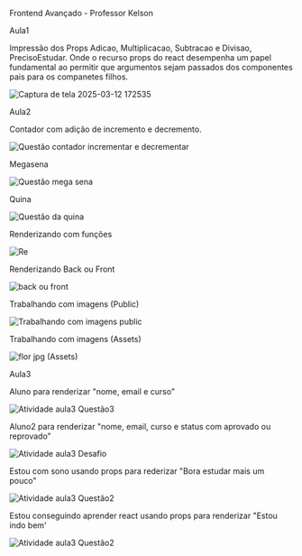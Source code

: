 Frontend Avançado - Professor Kelson

Aula1



Impressão dos Props Adicao, Multiplicacao, Subtracao e Divisao, PrecisoEstudar. 
Onde o recurso props do react desempenha um papel fundamental ao permitir que argumentos sejam passados dos componentes pais para os companetes filhos.

![Captura de tela 2025-03-12 172535](https://github.com/user-attachments/assets/7e3e85c5-938e-4c46-b495-686f54c36224)


Aula2


Contador com adição de incremento e decremento.

![Questão contador incrementar e decrementar](https://github.com/user-attachments/assets/186a0898-1fe5-420b-8315-cac5cd867f1d)



Megasena

![Questão mega sena](https://github.com/user-attachments/assets/6647f71d-4b69-4ce7-bfa7-dbdec0a4f359)



Quina

![Questão da quina](https://github.com/user-attachments/assets/3000e98c-c241-4885-a0b8-04bff87e9728)



Renderizando com funções

![Re](https://github.com/user-attachments/assets/db3e1643-c7a5-412e-8a4c-ee15438eb88a)



Renderizando Back ou Front

![back ou front](https://github.com/user-attachments/assets/5cac0e9b-aec1-4c2c-9176-bc54295bf910)



Trabalhando com imagens (Public)

![Trabalhando com imagens public](https://github.com/user-attachments/assets/b523ebde-8007-4cc4-8bb3-a2f430d466eb)



Trabalhando com imagens (Assets)

![flor jpg (Assets)](https://github.com/user-attachments/assets/2021cb63-5cff-4ade-9332-d41385eeea87)




Aula3


Aluno para renderizar "nome, email e curso"

![Atividade aula3 Questão3](https://github.com/user-attachments/assets/f4f99e7d-ab36-4337-8291-3ffd378ee500)



Aluno2 para renderizar "nome, email, curso e status com aprovado ou reprovado"

![Atividade aula3 Desafio](https://github.com/user-attachments/assets/cd7e3042-27e2-474c-a2f8-b8168d465682)



Estou com sono usando props para rederizar "Bora estudar mais um pouco"

![Atividade aula3 Questão2](https://github.com/user-attachments/assets/17a6d77b-afd4-4f26-9aa1-7d99299e9609)



Estou conseguindo aprender react usando props para renderizar "Estou indo bem'

![Atividade aula3 Questão2](https://github.com/user-attachments/assets/ee18eaa5-f05e-4b42-9feb-b03b068a9b3d)



